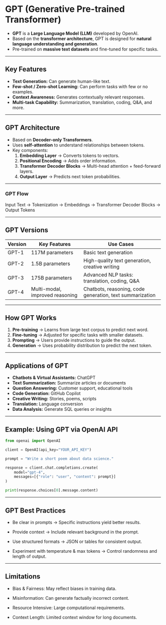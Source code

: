 # GPT (Generative Pre-trained Transformer)

- **GPT** is a **Large Language Model (LLM)** developed by OpenAI.  
- Based on the **transformer architecture**, GPT is designed for **natural language understanding and generation**.  
- Pre-trained on **massive text datasets** and fine-tuned for specific tasks.  

---

## Key Features

- **Text Generation:** Can generate human-like text.  
- **Few-shot / Zero-shot Learning:** Can perform tasks with few or no examples.  
- **Context Awareness:** Generates contextually relevant responses.  
- **Multi-task Capability:** Summarization, translation, coding, Q&A, and more.

---

## GPT Architecture

- Based on **Decoder-only Transformers**.  
- Uses **self-attention** to understand relationships between tokens.  
- Key components:  
  1. **Embedding Layer** → Converts tokens to vectors.  
  2. **Positional Encoding** → Adds order information.  
  3. **Transformer Decoder Blocks** → Multi-head attention + feed-forward layers.  
  4. **Output Layer** → Predicts next token probabilities.
 
---

### GPT Flow

Input Text → Tokenization → Embeddings → Transformer Decoder Blocks → Output Tokens

---

## GPT Versions

| Version | Key Features | Use Cases |
|---------|-------------|-----------|
| GPT-1   | 117M parameters | Basic text generation |
| GPT-2   | 1.5B parameters | High-quality text generation, creative writing |
| GPT-3   | 175B parameters | Advanced NLP tasks: translation, coding, Q&A |
| GPT-4   | Multi-modal, improved reasoning | Chatbots, reasoning, code generation, text summarization |

---

## How GPT Works

1. **Pre-training** → Learns from large text corpus to predict next word.  
2. **Fine-tuning** → Adjusted for specific tasks with smaller datasets.  
3. **Prompting** → Users provide instructions to guide the output.  
4. **Generation** → Uses probability distribution to predict the next token.

---

## Applications of GPT

- **Chatbots & Virtual Assistants:** ChatGPT  
- **Text Summarization:** Summarize articles or documents  
- **Question Answering:** Customer support, educational tools  
- **Code Generation:** GitHub Copilot  
- **Creative Writing:** Stories, poems, scripts  
- **Translation:** Language conversion  
- **Data Analysis:** Generate SQL queries or insights  

---

## Example: Using GPT via OpenAI API

```python
from openai import OpenAI

client = OpenAI(api_key="YOUR_API_KEY")

prompt = "Write a short poem about data science."

response = client.chat.completions.create(
    model="gpt-4",
    messages=[{"role": "user", "content": prompt}]
)

print(response.choices[0].message.content)
```
---

## GPT Best Practices

- Be clear in prompts → Specific instructions yield better results.

- Provide context → Include relevant background in the prompt.

- Use structured formats → JSON or tables for consistent output.

- Experiment with temperature & max tokens → Control randomness and length of output.

---

## Limitations

- Bias & Fairness: May reflect biases in training data.

- Misinformation: Can generate factually incorrect content.

- Resource Intensive: Large computational requirements.

- Context Length: Limited context window for long documents.
